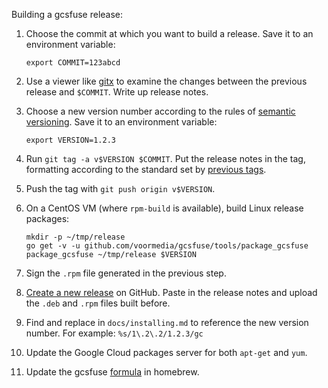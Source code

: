 Building a gcsfuse release:

1.  Choose the commit at which you want to build a release. Save it to an
    environment variable:

        export COMMIT=123abcd

2.  Use a viewer like [gitx](http://rowanj.github.io/gitx/) to examine the
    changes between the previous release and `$COMMIT`. Write up release notes.

3.  Choose a new version number according to the rules of [semantic
    versioning][semver]. Save it to an environment variable:

        export VERSION=1.2.3

4.  Run `git tag -a v$VERSION $COMMIT`. Put the release notes in the tag,
    formatting according to the standard set by [previous tags][tags].

5.  Push the tag with `git push origin v$VERSION`.

6.  On a CentOS VM (where `rpm-build` is available), build Linux release
    packages:

        mkdir -p ~/tmp/release
        go get -v -u github.com/voormedia/gcsfuse/tools/package_gcsfuse
        package_gcsfuse ~/tmp/release $VERSION

7.  Sign the `.rpm` file generated in the previous step.

8.  [Create a new release][new-release] on GitHub. Paste in the release notes
    and upload the `.deb` and `.rpm` files built before.

9.  Find and replace in `docs/installing.md` to reference the new version
    number. For example: `%s/1\.2\.2/1.2.3/gc`

10. Update the Google Cloud packages server for both `apt-get` and `yum`.

11. Update the gcsfuse [formula][] in homebrew.

[semver]: http://semver.org/
[tags]: https://github.com/voormedia/gcsfuse/tags
[new-release]: https://github.com/voormedia/gcsfuse/releases/new
[formula]: https://github.com/Homebrew/homebrew-core/blob/master/Formula/gcsfuse.rb
